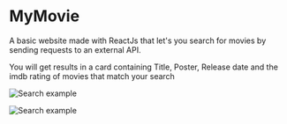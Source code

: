 # MyMovie

A basic website made with ReactJs that let's you search for movies by sending requests to an external API.

You will get results in a card containing Title, Poster, Release date and the imdb rating of movies that match your search

![Search example](/src/images/lord1.jpg 'Search example')

![Search example](/src/images/lord2.jpg)
